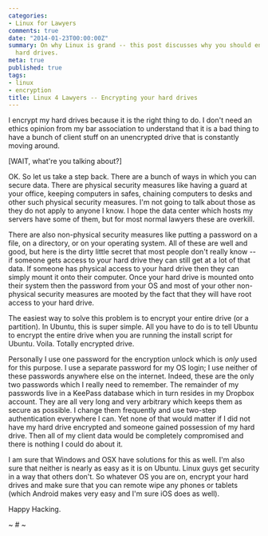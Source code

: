 ```yaml
---
categories:
- Linux for Lawyers
comments: true
date: "2014-01-23T00:00:00Z"
summary: On why Linux is grand -- this post discusses why you should encrypt your
  hard drives.
meta: true
published: true
tags:
- linux
- encryption
title: Linux 4 Lawyers -- Encrypting your hard drives
---
```


I encrypt my hard drives because it is the right thing to do. I don't need an ethics opinion from my bar association to understand that it is a bad thing to have a bunch of client stuff on an unencrypted drive that is constantly moving around.

\[WAIT, what're you talking about?\]

OK. So let us take a step back. There are a bunch of ways in which you can secure data. There are physical security measures like having a guard at your office, keeping computers in safes, chaining computers to desks and other such physical security measures. I'm not going to talk about those as they do not apply to anyone I know. I hope the data center which hosts my servers have some of them, but for most normal lawyers these are overkill.

There are also non-physical security measures like putting a password on a file, on a directory, or on your operating system. All of these are well and good, but here is the dirty little secret that most people don't really know -- if someone gets access to your hard drive they can still get at a lot of that data. If someone has physical access to your hard drive then they can simply mount it onto their computer. Once your hard drive is mounted onto their system then the password from your OS and most of your other non-physical security measures are mooted by the fact that they will have root access to your hard drive.

The easiest way to solve this problem is to encrypt your entire drive (or a partition). In Ubuntu, this is super simple. All you have to do is to tell Ubuntu to encrypt the entire drive when you are running the install script for Ubuntu. Voila. Totally encrypted drive.

Personally I use one password for the encryption unlock which is *only* used for this purpose. I use a separate password for my OS login; I use neither of these passwords anywhere else on the internet. Indeed, these are the only two passwords which I really need to remember. The remainder of my passwords live in a KeePass database which in turn resides in my Dropbox account. They are all very long and very arbitrary which keeps them as secure as possible. I change them frequently and use two-step authentication everywhere I can. Yet none of that would matter if I did not have my hard drive encrypted and someone gained possession of my hard drive. Then all of my client data would be completely compromised and there is nothing I could do about it.

I am sure that Windows and OSX have solutions for this as well. I'm also sure that neither is nearly as easy as it is on Ubuntu. Linux guys get security in a way that others don't. So whatever OS you are on, encrypt your hard drives and make sure that you can remote wipe any phones or tablets (which Android makes very easy and I'm sure iOS does as well).

Happy Hacking.

~ # ~